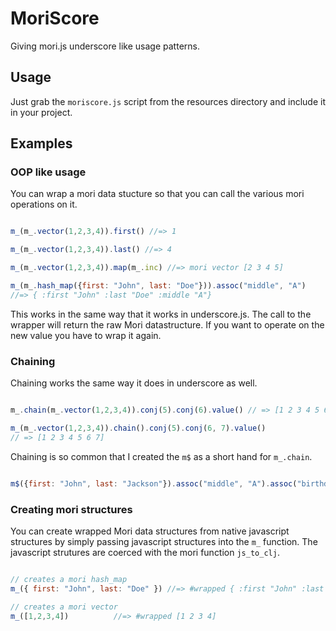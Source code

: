 # MoriScore

Giving mori.js underscore like usage patterns.

## Usage

Just grab the `moriscore.js` script from the resources directory and
include it in your project.

## Examples

### OOP like usage

You can wrap a mori data stucture so that you can call the various
mori operations on it.

```javascript

m_(m_.vector(1,2,3,4)).first() //=> 1

m_(m_.vector(1,2,3,4)).last() //=> 4

m_(m_.vector(1,2,3,4)).map(m_.inc) //=> mori vector [2 3 4 5]

m_(m_.hash_map({first: "John", last: "Doe"})).assoc("middle", "A")
//=> { :first "John" :last "Doe" :middle "A"}

```

This works in the same way that it works in underscore.js. The call to
the wrapper will return the raw Mori datastructure. If you want to
operate on the new value you have to wrap it again.

### Chaining

Chaining works the same way it does in underscore as well.

```javascript

m_.chain(m_.vector(1,2,3,4)).conj(5).conj(6).value() // => [1 2 3 4 5 6]

m_(m_.vector(1,2,3,4)).chain().conj(5).conj(6, 7).value() 
// => [1 2 3 4 5 6 7]

```

Chaining is so common that I created the `m$` as a short hand for `m_.chain`.

```javascript

m$({first: "John", last: "Jackson"}).assoc("middle", "A").assoc("birthday", Date.now()).value()

```

### Creating mori structures

You can create wrapped Mori data structures from native javascript
structures by simply passing javascript structures into the `m_`
function. The javascript strutures are coerced with the mori function
`js_to_clj`.

```javascript

// creates a mori hash_map
m_({ first: "John", last: "Doe" }) //=> #wrapped { :first "John" :last "Doe" }

// creates a mori vector
m_([1,2,3,4])          //=> #wrapped [1 2 3 4]

```

